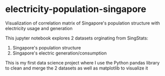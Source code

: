 # electricity-population-singapore
Visualization of correlation matrix of Singapore's population structure with electricity usage and generation

This jupyter notebook explores 2 datasets orginating from SingStats:  
1. Singapore's population structure  
2. Singapore's electric generation/consumption  
  
This is my first data science project where I use the Python pandas library to clean and merge the 2 datasets as well as matplotlib to visualize it
